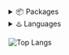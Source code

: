 <details>
<summary>📦 Packages</summary>
 <a href="https://github.com/jnsougata/aiotube">AioTube</a> - Alternative to YouTube-Public-Data-API v3
 <br>
 <a href="https://github.com/jnsougata/deta">Deta</a> - Async version of deta Base & Drive SDK
</details>
<details>
<summary>♨️ Languages</summary>
 <a href="https://www.python.org/">Python</a> - A very slow Language
 <br>
 <a href="https://go.dev/">GoLang</a> - A fairly fast language
</details>

![Top Langs](https://github-readme-stats.vercel.app/api/top-langs/?username=jnsougata&layout=compact&theme=radical)

